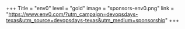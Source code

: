 +++
Title = "env0" 
level = "gold" 
image = "sponsors-env0.png"
link = "https://www.env0.com/?utm_campaign=devopsdays-texas&utm_source=devopsdays-texas&utm_medium=sponsorship"
+++